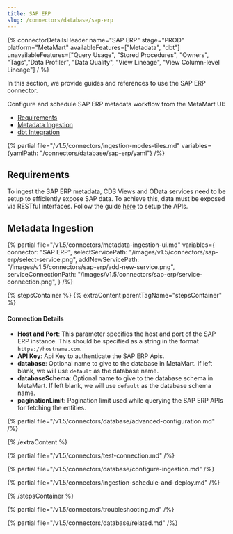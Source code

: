 ```yaml
---
title: SAP ERP
slug: /connectors/database/sap-erp
---
```


{% connectorDetailsHeader
name="SAP ERP"
stage="PROD"
platform="MetaMart"
availableFeatures=["Metadata", "dbt"]
unavailableFeatures=["Query Usage", "Stored Procedures", "Owners", "Tags","Data Profiler", "Data Quality", "View Lineage", "View Column-level Lineage"]
/ %}


In this section, we provide guides and references to use the SAP ERP connector.

Configure and schedule SAP ERP metadata workflow from the MetaMart UI:

- [Requirements](#requirements)
- [Metadata Ingestion](#metadata-ingestion)
- [dbt Integration](/connectors/ingestion/workflows/dbt)

{% partial file="/v1.5/connectors/ingestion-modes-tiles.md" variables={yamlPath: "/connectors/database/sap-erp/yaml"} /%}

## Requirements

To ingest the SAP ERP metadata, CDS Views and OData services need to be setup to efficiently expose SAP data. To achieve this, data must be exposed via RESTful interfaces.
Follow the guide [here](/connectors/database/sap-erp/setup-sap-apis) to setup the APIs.

## Metadata Ingestion

{% partial 
  file="/v1.5/connectors/metadata-ingestion-ui.md" 
  variables={
    connector: "SAP ERP", 
    selectServicePath: "/images/v1.5/connectors/sap-erp/select-service.png",
    addNewServicePath: "/images/v1.5/connectors/sap-erp/add-new-service.png",
    serviceConnectionPath: "/images/v1.5/connectors/sap-erp/service-connection.png",
} 
/%}

{% stepsContainer %}
{% extraContent parentTagName="stepsContainer" %}

#### Connection Details

- **Host and Port**: This parameter specifies the host and port of the SAP ERP instance. This should be specified as a string in the format `https://hostname.com`.
- **API Key**: Api Key to authenticate the SAP ERP Apis.
- **database**: Optional name to give to the database in MetaMart. If left blank, we will use `default` as the database name.
- **databaseSchema**: Optional name to give to the database schema in MetaMart. If left blank, we will use `default` as the database schema name.
- **paginationLimit**: Pagination limit used while querying the SAP ERP APIs for fetching the entities.

{% partial file="/v1.5/connectors/database/advanced-configuration.md" /%}

{% /extraContent %}

{% partial file="/v1.5/connectors/test-connection.md" /%}

{% partial file="/v1.5/connectors/database/configure-ingestion.md" /%}

{% partial file="/v1.5/connectors/ingestion-schedule-and-deploy.md" /%}

{% /stepsContainer %}

{% partial file="/v1.5/connectors/troubleshooting.md" /%}

{% partial file="/v1.5/connectors/database/related.md" /%}
